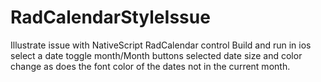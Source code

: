 # RadCalendarStyleIssue

Illustrate issue with NativeScript RadCalendar control
Build and run in ios
select a date 
toggle month/Month buttons
selected date size and color change as does the font color of the dates not in the current month.

